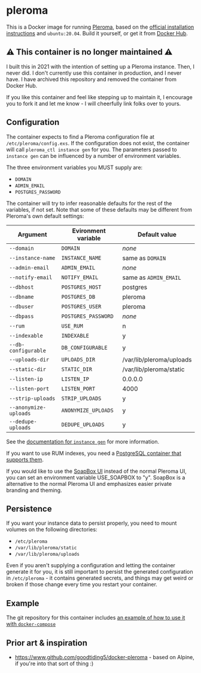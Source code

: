 # pleroma

This is a Docker image for running [Pleroma](https://pleroma.social), based on the [official installation instructions](https://docs-develop.pleroma.social/backend/installation/otp_en/) and `ubuntu:20.04`. Build it yourself, or get it from [Docker Hub](https://hub.docker.com/r/jordemort/pleroma).

## ⚠️ This container is no longer maintained ⚠️

I built this in 2021 with the intention of setting up a Pleroma instance. Then, I never did. I don't currently use this container in production, and I never have. I have archived this repository and removed the container from Docker Hub.

If you like this container and feel like stepping up to maintain it, I encourage you to fork it and let me know - I will cheerfully link folks over to yours.

## Configuration

The container expects to find a Pleroma configuration file at `/etc/pleroma/config.exs`. If the configuration does not exist, the container will call `pleroma_ctl instance gen` for you. The parameters passed to `instance gen` can be influenced by a number of environment variables.

The three environment variables you MUST supply are:

- `DOMAIN`
- `ADMIN_EMAIL`
- `POSTGRES_PASSWORD`

The container will try to infer reasonable defaults for the rest of the variables, if not set. Note that some of these defaults may be different from Pleroma's own default settings:

| Argument | Evironment variable | Default value |
| -------- | ------------------- | ------------- |
| `--domain` | `DOMAIN` | _none_ |
| `--instance-name` | `INSTANCE_NAME` | same as `DOMAIN` |
|  `--admin-email` | `ADMIN_EMAIL` | _none_ |
| `--notify-email` | `NOTIFY_EMAIL` | same as `ADMIN_EMAIL` |
| `--dbhost` | `POSTGRES_HOST` | postgres  |
| `--dbname` | `POSTGRES_DB` | pleroma  |
| `--dbuser` | `POSTGRES_USER` | pleroma  |
| `--dbpass` | `POSTGRES_PASSWORD` | _none_ |
| `--rum` | `USE_RUM` | n |
| `--indexable` | `INDEXABLE` | y  |
| `--db-configurable` | `DB_CONFIGURABLE` | y  |
| `--uploads-dir` | `UPLOADS_DIR` | /var/lib/pleroma/uploads  |
| `--static-dir` | `STATIC_DIR` | /var/lib/pleroma/static  |
| `--listen-ip` | `LISTEN_IP` | 0.0.0.0  |
| `--listen-port` | `LISTEN_PORT` | 4000 |
| `--strip-uploads` | `STRIP_UPLOADS` | y |
| `--anonymize-uploads` | `ANONYMIZE_UPLOADS` | y |
| `--dedupe-uploads` | `DEDUPE_UPLOADS` | y |


See the [documentation for `instance gen`](https://docs-develop.pleroma.social/backend/administration/CLI_tasks/instance/) for more information.

If you want to use RUM indexes, you need a [PostgreSQL container that supports them](https://github.com/jordemort/docker-postgres-rum/).

If you would like to use the [SoapBox UI](https://soapbox.pub/) instead of the normal Pleroma UI, you can set an environment variable USE_SOAPBOX to "y". SoapBox is a alternative to the normal Pleroma UI and emphasizes easier private branding and theming.

## Persistence

If you want your instance data to persist properly, you need to mount volumes on the following directories:

- `/etc/pleroma`
- `/var/lib/pleroma/static`
- `/var/lib/pleroma/uploads`

Even if you aren't supplying a configuration and letting the container generate it for you, it is still important to persist the generated configuration in `/etc/pleroma` - it contains generated secrets, and things may get weird or broken if those change every time you restart your container.

## Example

The git repository for this container includes [an example of how to use it with `docker-compose`](https://github.com/jordemort/docker-pleroma/tree/main/example)

## Prior art & inspiration

- https://www.github.com/goodtiding5/docker-pleroma - based on Alpine, if you're into that sort of thing :)
